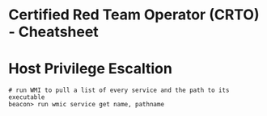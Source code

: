 # Certified Red Team Operator (CRTO) - Cheatsheet

# Host Privilege Escaltion
```Unquoted Service Path
# run WMI to pull a list of every service and the path to its executable
beacon> run wmic service get name, pathname

```
